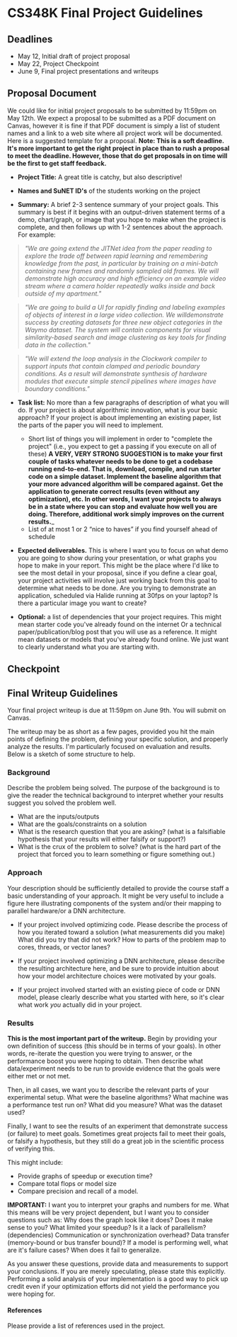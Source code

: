 # CS348K Final Project Guidelines

## Deadlines

  * May 12, Initial draft of project proposal
  * May 22, Project Checkpoint
  * June 9, Final project presentations and writeups

## Proposal Document

We could like for initial project proposals to be submitted by 11:59pm on May 12th.  We expect a proposal to be submitted as a PDF document on Canvas, however it is fine if that PDF document is simply a list of student names and a link to a web site where all project work will be documented.  Here is a suggested template for a proposal.  __Note: This is a soft deadline.  It's more important to get the right project in place than to rush a proposal to meet the deadline.  However, those that do get proposals in on time will be the first to get staff feedback.__

* __Project Title:__  A great title is catchy, but also descriptive!

* __Names and SuNET ID's__ of the students working on the project

* __Summary:__ A brief 2-3 sentence summary of your project goals.  This summary is best if it begins with an output-driven statement terms of a demo, chart/graph, or image that you hope to make when the project is complete, and then follows up with 1-2 sentences about the approach.  For example:

> _"We are going extend the JITNet idea from the paper reading to explore the trade off between rapid learning and remembering knowledge from the past, in particular by training on a mini-batch containing new frames and randomly sampled old frames. We will demonstrate high accuracy and high efficiency on an example video stream where a camera holder repeatedly walks inside and back outside of my apartment."_

> _"We are going to build a UI for rapidly finding and labeling examples of objects of interest in a large video collection.  We willdemonstrate success by creating datasets for three new object categories in the Waymo dataset.  The system will contain components for visual similarity-based search and image clustering as key tools for finding data in the collection."_

> _"We will extend the loop analysis in the Clockwork compiler to support inputs that contain clamped and periodic boundary conditions.  As a result will demonstrate synthesis of hardware modules that execute simple stencil pipelines where images have boundary conditions."_

* __Task list:__ No more than a few paragraphs of description of what you will do.  If your project is about algorithmic innovation, what is your basic approach?  If your project is about implementing an existing paper, list the parts of the paper you will need to implement.
  * Short list of things you will implement in order to "complete the project" (i.e., you expect to get a passing if you execute on all of these)  __A VERY, VERY STRONG SUGGESTION is to make your first couple of tasks whatever needs to be done to get a codebase running end-to-end.  That is, download, compile, and run starter code on a simple dataset.  Implement the baseline algorithm that your more advanced algorithm will be compared against.  Get the application to generate correct results (even without any optimization), etc. In other words, I want your projects to always be in a state where you can stop and evaluate how well you are doing. Therefore, additional work simply improves on the current results.___
  * List of at most 1 or 2 “nice to haves” if you find yourself ahead of schedule

* __Expected deliverables.__ This is where I want you to focus on what demo you are going to show during your presentation, or what graphs you hope to make in your report.  This might be the place where I'd like to see the most detail in your proposal, since if you define a clear goal, your project activities will involve just working back from this goal to determine what needs to be done.  Are you trying to demonstrate an application, scheduled via Halide running at 30fps on your laptop?  Is there a particular image you want to create?  

* __Optional:__ a list of dependencies that your project requires.  This might mean starter code you've already found on the internet Or a technical paper/publication/blog post that you will use as a reference.  It might mean datasets or models that you've already found online.  We just want to clearly understand what you are starting with.  


## Checkpoint 



## Final Writeup Guidelines
 
Your final project writeup is due at 11:59pm on June 9th.  You will submit on Canvas.

The writeup may be as short as a few pages, provided you hit the main points of defining the problem, defining your specific solution, and properly analyze the results.  I'm particularly focused on evaluation and results. Below is a sketch of some structure to help.
 
### Background
 
Describe the problem being solved.  The purpose of the background is to give the reader the technical background to interpret whether your results suggest you solved the problem well.
 
* What are the inputs/outputs
* What are the goals/constraints on a solution
* What is the research question that you are asking? (what is a falsifiable hypothesis that your results will either falsify or support?)
* What is the crux of the problem to solve? (what is the hard part of the project that forced you to learn something or figure something out.)
 
### Approach
 
Your description should be sufficiently detailed to provide the course staff a basic understanding of your approach. It might be very useful to include a figure here illustrating components of the system and/or their mapping to parallel hardware/or a DNN architecture.
 
* If your project involved optimizing code. Please describe the process of how you iterated toward a solution (what measurements did you make) What did you try that did not work? How to parts of the problem map to cores, threads, or vector lanes?
 
* If your project involved optimizing a DNN architecture, please describe the resulting architecture here, and be sure to provide intuition about how your model architecture choices were motivated by your goals.
 
* If your project involved started with an existing piece of code or DNN model, please clearly describe what you started with here, so it's clear what work *you* actually did in your project.
 
### Results

__This is the most important part of the writeup.__  Begin by providing your own definition of success (this should be in terms of your goals).  In other words, re-iterate the question you were trying to answer, or the performance boost you were hoping to obtain.  Then describe what data/experiment needs to be run to provide evidence that the goals were either met or not met.
 
Then, in all cases, we want you to describe the relevant parts of your experimental setup.  What were the baseline algorithms? What machine was a performance test run on?  What did you measure?  What was the dataset used?
  
Finally, I want to see the results of an experiment that demonstrate success (or failure) to meet goals.  Sometimes great projects fail to meet their goals, or falsify a hypothesis, but they still do a great job in the scientific process of verifying this.
 
This might include:
* Provide graphs of speedup or execution time?
* Compare total flops or model size
* Compare precision and recall of a model.    
 
__IMPORTANT:__ I want you to interpret your graphs and numbers for me.  What this means will be very project dependent, but I want you to consider questions such as: Why does the graph look like it does? Does it make sense to you?  What limited your speedup? Is it a lack of parallelism? (dependencies) Communication or synchronization overhead? Data transfer (memory-bound or bus transfer bound)?  If a model is performing well, what are it's failure cases? When does it fail to generalize.
 
As you answer these questions, provide data and measurements to support your conclusions. If you are merely speculating, please state this explicitly. Performing a solid analysis of your implementation is a good way to pick up credit even if your optimization efforts did not yield the performance you were hoping for.
 
#### References 
 
Please provide a list of references used in the project.
